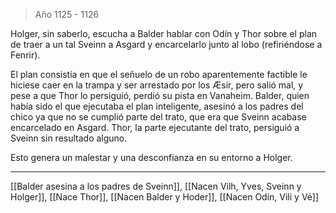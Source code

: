 > Año 1125 - 1126

Holger, sin saberlo, escucha a Balder hablar con Odín y Thor sobre el plan de traer a un tal Sveinn a Asgard y encarcelarlo junto al lobo (refiriéndose a Fenrir).

El plan consistía en que el señuelo de un robo aparentemente factible le hiciese caer en la trampa y ser arrestado por los Æsir, pero salió mal, y pese a que Thor lo persiguió, perdió su pista en Vanaheim. Balder, quien había sido el que ejecutaba el plan inteligente, asesinó a los padres del chico ya que no se cumplió parte del trato, que era que Sveinn acabase encarcelado en Asgard. Thor, la parte ejecutante del trato, persiguió a Sveinn sin resultado alguno.

Esto genera un malestar y una desconfianza en su entorno a Holger.

---

[[Balder asesina a los padres de Sveinn]], [[Nacen Vilh, Yves, Sveinn y Holger]], [[Nace Thor]], [[Nacen Balder y Hoder]], [[Nacen Odín, Vili y Vé]]